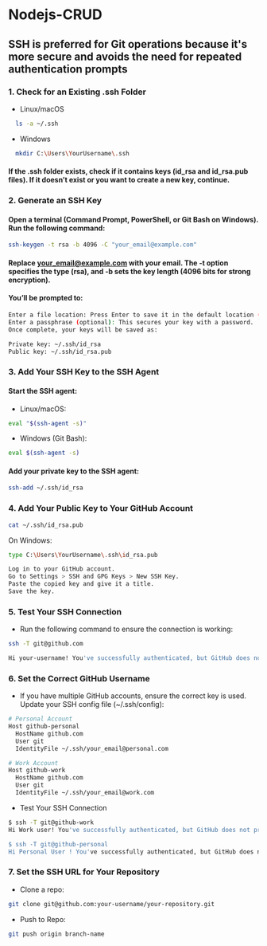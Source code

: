 # Nodejs-CRUD
## SSH is preferred for Git operations because it's more secure and avoids the need for repeated authentication prompts

### 1. Check for an Existing .ssh Folder

- Linux/macOS
```bash
  ls -a ~/.ssh
```
- Windows
```bash
  mkdir C:\Users\YourUsername\.ssh 
```
#### If the .ssh folder exists, check if it contains keys (id_rsa and id_rsa.pub files). If it doesn’t exist or you want to create a new key, continue.

### 2. Generate an SSH Key

#### Open a terminal (Command Prompt, PowerShell, or Git Bash on Windows). Run the following command:

```bash
ssh-keygen -t rsa -b 4096 -C "your_email@example.com"
```
#### Replace your_email@example.com with your email. The -t option specifies the type (rsa), and -b sets the key length (4096 bits for strong encryption).

#### You’ll be prompted to:
```bash
Enter a file location: Press Enter to save it in the default location (~/.ssh/id_rsa).
Enter a passphrase (optional): This secures your key with a password.
Once complete, your keys will be saved as:

Private key: ~/.ssh/id_rsa
Public key: ~/.ssh/id_rsa.pub
```
### 3. Add Your SSH Key to the SSH Agent
#### Start the SSH agent:

- Linux/macOS:
```bash
eval "$(ssh-agent -s)"
```
- Windows (Git Bash):
```bash
eval $(ssh-agent -s)
```

#### Add your private key to the SSH agent:

```bash
ssh-add ~/.ssh/id_rsa
```

### 4. Add Your Public Key to Your GitHub Account

```bash
cat ~/.ssh/id_rsa.pub
```
On Windows:
```bash
type C:\Users\YourUsername\.ssh\id_rsa.pub
```
```bash
Log in to your GitHub account.
Go to Settings > SSH and GPG Keys > New SSH Key.
Paste the copied key and give it a title.
Save the key.
```

### 5. Test Your SSH Connection
- Run the following command to ensure the connection is working:

```bash
ssh -T git@github.com

Hi your-username! You've successfully authenticated, but GitHub does not provide shell access.
```

### 6. Set the Correct GitHub Username
- If you have multiple GitHub accounts, ensure the correct key is used. Update your SSH config file (~/.ssh/config):

```bash
# Personal Account
Host github-personal
  HostName github.com
  User git
  IdentityFile ~/.ssh/your_email@personal.com

# Work Account
Host github-work
  HostName github.com
  User git
  IdentityFile ~/.ssh/your_email@work.com
```

- Test Your SSH Connection
```bash
$ ssh -T git@github-work
Hi Work user! You've successfully authenticated, but GitHub does not provide shell access.

$ ssh -T git@github-personal
Hi Personal User ! You've successfully authenticated, but GitHub does not provide shell access.
```

### 7. Set the SSH URL for Your Repository

- Clone a repo:

```bash
git clone git@github.com:your-username/your-repository.git
```
- Push to Repo:
```bash
git push origin branch-name
```




